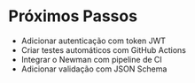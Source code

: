 # Próximos Passos

- Adicionar autenticação com token JWT
- Criar testes automáticos com GitHub Actions
- Integrar o Newman com pipeline de CI
- Adicionar validação com JSON Schema

